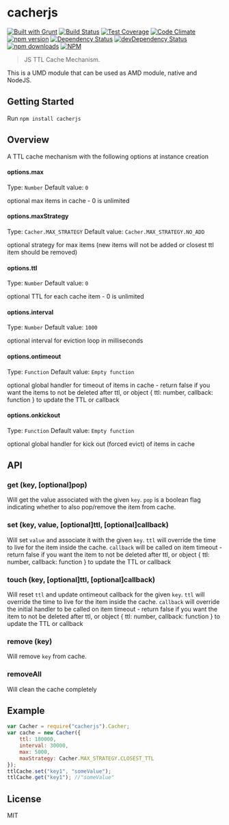 cacherjs
========
[![Built with Grunt](https://cdn.gruntjs.com/builtwith.png)](http://gruntjs.com/)
[![Build Status](https://travis-ci.org/LivePersonInc/cacherjs.svg)](https://travis-ci.org/LivePersonInc/cacherjs)
[![Test Coverage](https://codeclimate.com/github/LivePersonInc/cacherjs/badges/coverage.svg)](https://codeclimate.com/github/LivePersonInc/cacherjs/coverage)
[![Code Climate](https://codeclimate.com/github/LivePersonInc/cacherjs/badges/gpa.svg)](https://codeclimate.com/github/LivePersonInc/cacherjs)
[![npm version](https://badge.fury.io/js/cacherjs.svg)](http://badge.fury.io/js/cacherjs)
[![Dependency Status](https://david-dm.org/LivePersonInc/cacherjs.svg?theme=shields.io)](https://david-dm.org/LivePersonInc/cacherjs)
[![devDependency Status](https://david-dm.org/LivePersonInc/cacherjs/dev-status.svg?theme=shields.io)](https://david-dm.org/LivePersonInc/cacherjs#info=devDependencies)
[![npm downloads](https://img.shields.io/npm/dm/cacherjs.svg)](https://img.shields.io/npm/dm/cacherjs.svg)
[![NPM](https://nodei.co/npm/cacherjs.png)](https://nodei.co/npm/cacherjs/)

> JS TTL Cache Mechanism.

This is a UMD module that can be used as AMD module, native and NodeJS.

Getting Started
---------------

Run `npm install cacherjs`

Overview
-------------

A TTL cache mechanism with the following options at instance creation

#### options.max
Type: `Number`
Default value: `0`

optional max items in cache - 0 is unlimited

#### options.maxStrategy
Type: `Cacher.MAX_STRATEGY`
Default value: `Cacher.MAX_STRATEGY.NO_ADD`

optional strategy for max items (new items will not be added or closest ttl item should be removed)

#### options.ttl
Type: `Number`
Default value: `0`

optional TTL for each cache item - 0 is unlimited

#### options.interval
Type: `Number`
Default value: `1000`

optional interval for eviction loop in milliseconds

#### options.ontimeout
Type: `Function`
Default value: `Empty function`

optional global handler for timeout of items in cache - return false if you want the items to not be deleted after ttl, or object { ttl: number, callback: function } to update the TTL or callback

#### options.onkickout
Type: `Function`
Default value: `Empty function`

optional global handler for kick out (forced evict) of items in cache

API
----------
### get (key, [optional]pop)
Will get the value associated with the given `key`.
`pop` is a boolean flag indicating whether to also pop/remove the item from cache.

### set (key, value, [optional]ttl, [optional]callback)
Will set `value` and associate it with the given `key`.
`ttl` will override the time to live for the item inside the cache.
`callback` will be called on item timeout - return false if you want the item to not be deleted after ttl, or object { ttl: number, callback: function } to update the TTL or callback

### touch (key, [optional]ttl, [optional]callback)
Will reset `ttl` and update ontimeout callback for the given `key`.
`ttl` will override the time to live for the item inside the cache.
`callback` will override the initial handler to be called on item timeout - return false if you want the item to not be deleted after ttl, or object { ttl: number, callback: function } to update the TTL or callback

### remove (key)
Will remove `key` from cache.

### removeAll
Will clean the cache completely

Example
-----------
```javascript
var Cacher = require("cacherjs").Cacher;
var cache = new Cacher({
    ttl: 180000,
    interval: 30000,
    max: 5000,
    maxStrategy: Cacher.MAX_STRATEGY.CLOSEST_TTL
});
ttlCache.set("key1", "someValue");
ttlCache.get("key1"); //"someValue"
```

License
----------
MIT
